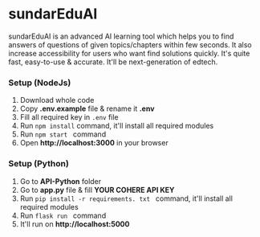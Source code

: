 # sundarEduAI
sundarEduAI is an advanced AI learning tool which helps you to find answers of questions of given topics/chapters within few seconds. It also increase accessibility for users who want find solutions quickly. It's quite fast, easy-to-use & accurate. It'll be next-generation of edtech.
### Setup (NodeJs)
1. Download whole code
2. Copy **.env.example** file & rename it **.env**
3. Fill all required key in ``` .env ``` file
4. Run ``` npm install ``` command, it'll install all required modules
5. Run ```npm start ``` command
6. Open **http://localhost:3000** in your browser

### Setup (Python)
1. Go to **API-Python** folder
2. Go to **app.py** file & fill **YOUR COHERE API KEY**
3. Run ``` pip install -r requirements. txt  ``` command, it'll install all required modules
4. Run ```flask run ``` command
5. It'll run on **http://localhost:5000**

